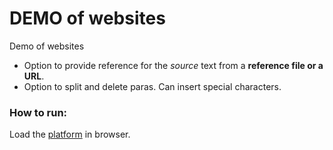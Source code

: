 # DEMO of websites

Demo of websites 
* Option to provide reference for the _source_ text from a **reference file or a URL**.  
* Option to split and delete paras. Can insert special characters.


### How to run:

Load the [platform](http://localhost/ebhasha-tools) in browser.  

